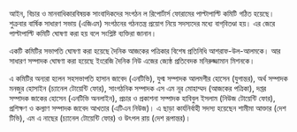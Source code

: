 আইন, বিচার ও মানবাধিকারবিষয়ক সাংবাদিকদের সংগঠন ল রিপোর্টার্স ফোরামের পাল্টাপাল্টি কমিটি গঠিত হয়েছে। শুক্রবার বার্ষিক সাধারণ সভায় (এজিএম) সংগঠনের গঠনতন্ত্র প্রয়োগ নিয়ে সদস্যদের মধ্যে বাগ্‌বিতণ্ডা হয়। এর জেরে পাল্টাপাল্টি কমিটি ঘোষণা করা হয় বলে সংশ্লিষ্ট ব্যক্তিরা জানান।

একটি কমিটির সভাপতি ঘোষণা করা হয়েছে দৈনিক আজকের পত্রিকার বিশেষ প্রতিনিধি আশরাফ-উল-আলমকে। আর সাধারণ সম্পাদক ঘোষণা করা হয়েছে ইংরেজি দৈনিক নিউ এজের জ্যেষ্ঠ প্রতিবেদক মনিরুজ্জামান মিশনকে।

এ কমিটির অন্যরা হলেন সহসভাপতি হাসান জাবেদ (এনটিভি), যুগ্ম সম্পাদক আলমগীর হোসেন (যুগান্তর), অর্থ সম্পাদক মনজুর হোসাইন (চ্যানেল টোয়েন্টি ফোর), সাংগঠনিক সম্পাদক এস এম নূর মোহাম্মদ (আজকের পত্রিকা), দপ্তর সম্পাদক জাকের হোসেন (এনটিভি অনলাইন), প্রচার ও প্রকাশনা সম্পাদক হাবিবুল ইসলাম (নিউজ টোয়েন্টি ফোর), প্রশিক্ষণ ও কল্যাণ সম্পাদক জাবেদ আখতার (এটিএন নিউজ)। এ ছাড়া কার্যনির্বাহী সদস্য হয়েছেন শামীমা আক্তার (দেশ টিভি), এম এ নাছের (চ্যানেল টোয়েন্টি ফোর) ও উৎপল রায় (দেশ রূপান্তর)।
